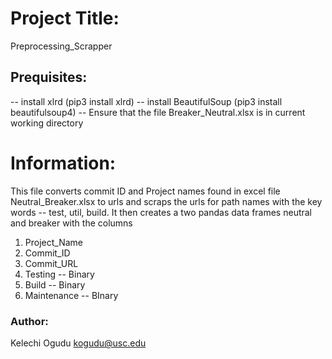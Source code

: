 # Project Title: 
Preprocessing_Scrapper 

## Prequisites: 
-- install xlrd (pip3 install xlrd) 
-- install BeautifulSoup (pip3 install beautifulsoup4)
-- Ensure that the file Breaker_Neutral.xlsx is in current working directory 


# Information: 
This file converts commit ID and Project names found in excel file Neutral_Breaker.xlsx to urls and 
scraps the urls for path names with the key words -- test, util, build. 
It then creates a two pandas data frames neutral and breaker with the columns
1. Project_Name
2. Commit_ID
3. Commit_URL
4. Testing -- Binary
5. Build -- Binary
6. Maintenance -- BInary


### Author: 
Kelechi Ogudu 
kogudu@usc.edu 
